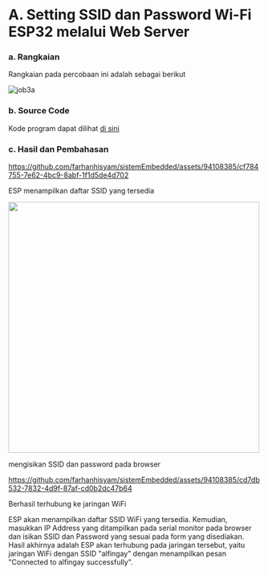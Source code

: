 # A. Setting SSID dan Password Wi-Fi ESP32 melalui Web Server

### a. Rangkaian
Rangkaian pada percobaan ini adalah sebagai berikut

![job3a](https://github.com/iamanisaamalia/sistemembedded/assets/147674408/a37af924-187d-41d9-8d78-a6316d5a189b)


### b. Source Code
Kode program dapat dilihat <a href="4a_setting_ssid_pasword_melalui_web_server/4a_setting_ssid_pasword_melalui_web_server.ino">di sini</a>

### c. Hasil dan Pembahasan

https://github.com/farhanhisyam/sistemEmbedded/assets/94108385/cf784755-7e62-4bc9-8abf-1f1d5de4d702

ESP menampilkan daftar SSID yang tersedia

<img width="500px" src="https://github.com/farhanhisyam/sistemEmbedded/assets/94108385/e4c0a3b6-c21a-47dc-98aa-ce0209048d61">

mengisikan SSID dan password pada browser

https://github.com/farhanhisyam/sistemEmbedded/assets/94108385/cd7db532-7832-4d9f-87af-cd0b2dc47b64

Berhasil terhubung ke jaringan WiFi

ESP akan menampilkan daftar SSID WiFi yang tersedia. Kemudian, masukkan IP Address yang ditampilkan pada serial monitor pada browser dan isikan SSID dan Password yang sesuai pada form yang
disediakan. Hasil akhirnya adalah ESP akan terhubung pada jaringan tersebut, yaitu jaringan WiFi dengan SSID "alfingay" dengan menampilkan pesan "Connected to alfingay successfully".

